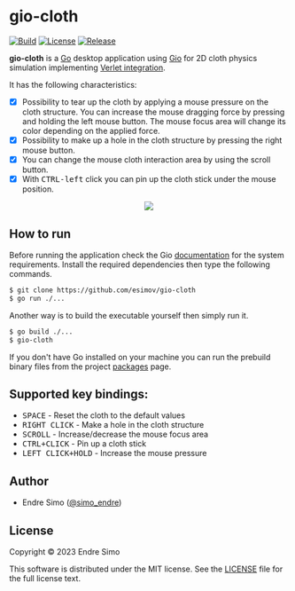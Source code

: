 # gio-cloth
[![Build](https://github.com/esimov/gio-cloth/actions/workflows/build.yml/badge.svg)](https://github.com/esimov/gio-cloth/actions/workflows/build.yml)
[![License](https://img.shields.io/github/license/esimov/gio-cloth)](./LICENSE)
[![Release](https://img.shields.io/badge/release-v1.0.1-blue.svg)](https://github.com/esimov/gio-cloth/releases/tag/v1.0.1)

**gio-cloth** is a [Go](https://golang.org/) desktop application using [Gio](https://gioui.org) for 2D cloth physics simulation implementing [Verlet integration](https://en.wikipedia.org/wiki/Verlet_inteegration).

It has the following characteristics:
- [x] Possibility to tear up the cloth by applying a mouse pressure on the cloth structure. You can increase the mouse dragging force by pressing and holding the left mouse button. The mouse focus area will change its color depending on the applied force.
- [x] Possibility to make up a hole in the cloth structure by pressing the right mouse button.
- [x] You can change the mouse cloth interaction area by using the scroll button.
- [x] With <kbd>CTRL-left</kbd> click you can pin up the cloth stick under the mouse position.

<p align="center"><img src="./cloth-sim.gif"/></p>

## How to run
Before running the application check the Gio [documentation](https://gioui.org/doc/install) for the system requirements. Install the required dependencies then type the following commands.

```bash
$ git clone https://github.com/esimov/gio-cloth
$ go run ./...
```

Another way is to build the executable yourself then simply run it. 

```bash
$ go build ./...
$ gio-cloth
```

If you don't have Go installed on your machine you can run the prebuild binary files from the project [packages](https://github.com/esimov/gio-cloth/packages) page.

## Supported key bindings:
* <kbd>SPACE</kbd> - Reset the cloth to the default values
* <kbd>RIGHT CLICK</kbd> - Make a hole in the cloth structure
* <kbd>SCROLL</kbd> - Increase/decrease the mouse focus area
* <kbd>CTRL+CLICK</kbd> - Pin up a cloth stick
* <kbd>LEFT CLICK+HOLD</kbd> - Increase the mouse pressure

## Author
* Endre Simo ([@simo_endre](https://twitter.com/simo_endre))

## License
Copyright © 2023 Endre Simo

This software is distributed under the MIT license. See the [LICENSE](https://github.com/esimov/gio-cloth/blob/master/LICENSE) file for the full license text.
